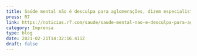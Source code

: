 ```yaml
---
title: Saúde mental não é desculpa para aglomerações, dizem especialistas
press: R7
link: https://noticias.r7.com/saude/saude-mental-nao-e-desculpa-para-aglomeracoes-dizem-especialistas-20022021
category: Imprensa
type: blog
date: 2021-02-21T14:32:16.411Z
draft: false
---
```

